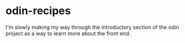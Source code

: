 # odin-recipes

I'm slowly making my way through the introductory section of the odin project as a way to learn more about the front end. 
